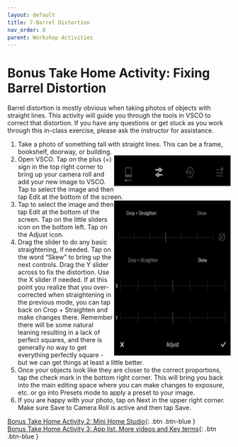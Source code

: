 ```yaml
---
layout: default
title: 7-Barrel Distortion
nav_order: 8
parent: Workshop Activities
---
```

# Bonus Take Home Activity: Fixing Barrel Distortion 
Barrel distortion is mostly obvious when taking photos of objects with straight lines. This activity will guide you through the tools in VSCO to correct that distortion. If you have any questions or get stuck as you work through this in-class exercise, please ask the instructor for assistance.  
1. Take a photo of something tall with straight lines. This can be a frame, bookshelf, doorway, or building. 
2. <img src="images//photo-barrel-03.png" style="float:right;width:263px;height:69px" alt="edit slider icon"> Open VSCO. Tap on the plus (+) sign in the top right corner to bring up your camera roll and add your new image to VSCO. Tap to select the image and then tap Edit at the bottom of the screen. 
3. <img src="images//photo-barrel-04.png" style="float:right;width:263px;height:110px" alt="crop and skew editing menu"> Tap to select the image and then tap Edit at the bottom of the screen. Tap on the little sliders icon on the bottom left. Tap on the Adjust icon.
4. <img src="images//photo-barrel-05.png" style="float:right;width:263px;height:240px" alt="crop and skew editing menu"> Drag the slider to do any basic straightening, if needed. Tap on the word “Skew” to bring up the next controls. Drag the Y slider across to fix the distortion. Use the X slider if needed. If at this point you realize that you over-corrected when straightening in the previous mode, you can tap back on Crop + Straighten and make changes there. Remember there will be some natural leaning resulting in a lack of perfect squares, and there is generally no way to get everything perfectly square - but we can get things at least a little better. 
5. Once your objects look like they are closer to the correct proportions, tap the check mark in the bottom right corner. This will bring you back into the main editing space where you can make changes to exposure, etc. or go into Presets mode to apply a preset to your image.  
6. If you are happy with your photo, tap on Next in the upper right corner. Make sure Save to Camera Roll is active and then tap Save. 

[Bonus Take Home Activity 2: Mini Home Studio](home-studio.html){: .btn .btn-blue }<br>
[Bonus Take Home Activity 3: App list. More videos and Key terms](more.html){: .btn .btn-blue }
